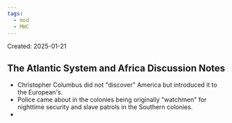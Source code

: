 ```yaml
---
tags:
  - mod
  - MWC
---
```

Created: 2025-01-21

## The Atlantic System and Africa Discussion Notes
- Christopher Columbus did not "discover" America but introduced it to the European's.
- Police came about in the colonies being originally "watchmen" for nighttime security and slave patrols in the Southern colonies.
- 
